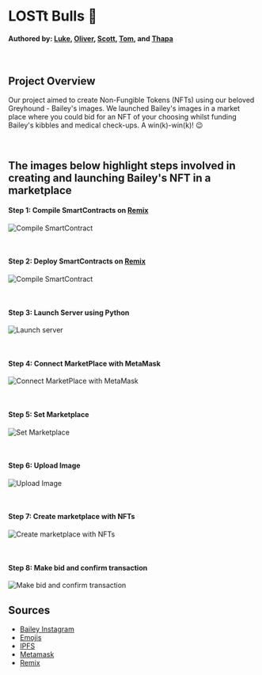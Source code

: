 # LOSTt Bulls :ox:
#### Authored by: [Luke](https://github.com/lukekonsta7), [Oliver](https://github.com/OliverGeddes), [Scott](https://github.com/Bomegolf), [Tom](https://github.com/kez4twez), and [Thapa](https://github.com/TribThapa)

<p>&nbsp;</p>

## Project Overview
Our project aimed to create Non-Fungible Tokens (NFTs) using our beloved Greyhound - Bailey's images. We launched Bailey's images in a market place where you could bid for an NFT of your choosing whilst funding Bailey's kibbles and medical check-ups. A win(k)-win(k)! :wink:
 

<p>&nbsp;</p>

## The images below highlight steps involved in creating and launching Bailey's NFT in a marketplace

#### Step 1: Compile SmartContracts on [Remix](https://remix.ethereum.org/#optimize=false&runs=200&evmVersion=null&version=soljson-v0.8.7+commit.e28d00a7.js)

![Compile SmartContract](images/1_compilesmartcontract.JPG)


<p>&nbsp;</p>

#### Step 2: Deploy SmartContracts on [Remix](https://remix.ethereum.org/#optimize=false&runs=200&evmVersion=null&version=soljson-v0.8.7+commit.e28d00a7.js)

![Compile SmartContract](images/2_deploycode.JPG)


<p>&nbsp;</p>

#### Step 3: Launch Server using Python

![Launch server](images/3_launchserver.png)


<p>&nbsp;</p>

#### Step 4: Connect MarketPlace with MetaMask

![Connect MarketPlace with MetaMask](images/4_ConnectMetaMaskWithMarketPlace.JPG)


<p>&nbsp;</p>

#### Step 5: Set Marketplace

![Set Marketplace](images/5_SetMarketPlace.JPG)


<p>&nbsp;</p>

#### Step 6: Upload Image 

![Upload Image](images/6_UploadImage.JPG)


<p>&nbsp;</p>

#### Step 7: Create marketplace with NFTs

![Create marketplace with NFTs](images/7_CreateMarketPlace.JPG)


<p>&nbsp;</p>

#### Step 8: Make bid and confirm transaction

![Make bid and confirm transaction](images/8_MakeBid_ConfirmTx.JPG)




## Sources
- [Bailey Instagram](https://www.instagram.com/bailey_the_greyt/)
- [Emojis](https://github.com/ikatyang/emoji-cheat-sheet#animals--nature)
- [IPFS](https://ipfs.io/)
- [Metamask](https://metamask.io/)
- [Remix](https://remix.ethereum.org/#optimize=false&runs=200&evmVersion=null&version=soljson-v0.8.7+commit.e28d00a7.js)